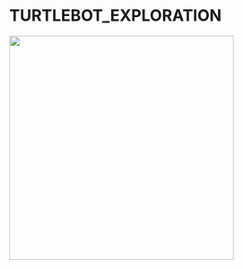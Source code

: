 # TURTLEBOT_EXPLORATION

<img src="https://github.com/cchun319/SLAM-Learning/blob/master/HW/ROS_EXPLORE/ros_eplore_demo.mp4" height="400"/>
